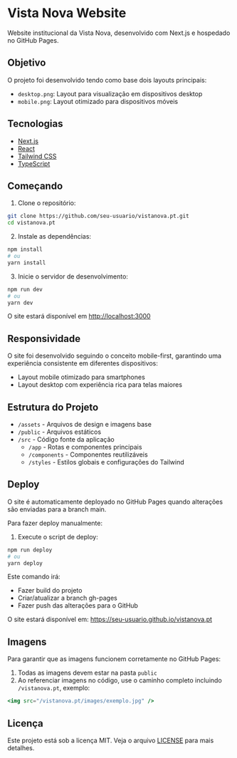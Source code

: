 # Vista Nova Website

Website institucional da Vista Nova, desenvolvido com Next.js e hospedado no GitHub Pages.

## Objetivo

O projeto foi desenvolvido tendo como base dois layouts principais:
- `desktop.png`: Layout para visualização em dispositivos desktop
- `mobile.png`: Layout otimizado para dispositivos móveis

## Tecnologias

- [Next.js](https://nextjs.org/)
- [React](https://reactjs.org/)
- [Tailwind CSS](https://tailwindcss.com/)
- [TypeScript](https://www.typescriptlang.org/)

## Começando

1. Clone o repositório:
```bash
git clone https://github.com/seu-usuario/vistanova.pt.git
cd vistanova.pt
```

2. Instale as dependências:
```bash
npm install
# ou
yarn install
```

3. Inicie o servidor de desenvolvimento:
```bash
npm run dev
# ou
yarn dev
```

O site estará disponível em [http://localhost:3000](http://localhost:3000)

## Responsividade

O site foi desenvolvido seguindo o conceito mobile-first, garantindo uma experiência consistente em diferentes dispositivos:
- Layout mobile otimizado para smartphones
- Layout desktop com experiência rica para telas maiores

## Estrutura do Projeto

- `/assets` - Arquivos de design e imagens base
- `/public` - Arquivos estáticos
- `/src` - Código fonte da aplicação
  - `/app` - Rotas e componentes principais
  - `/components` - Componentes reutilizáveis
  - `/styles` - Estilos globais e configurações do Tailwind

## Deploy

O site é automaticamente deployado no GitHub Pages quando alterações são enviadas para a branch main.

Para fazer deploy manualmente:

1. Execute o script de deploy:
```bash
npm run deploy
# ou
yarn deploy
```

Este comando irá:
- Fazer build do projeto
- Criar/atualizar a branch gh-pages
- Fazer push das alterações para o GitHub

O site estará disponível em: https://seu-usuario.github.io/vistanova.pt

## Imagens

Para garantir que as imagens funcionem corretamente no GitHub Pages:

1. Todas as imagens devem estar na pasta `public`
2. Ao referenciar imagens no código, use o caminho completo incluindo `/vistanova.pt`, exemplo:
```jsx
<img src="/vistanova.pt/images/exemplo.jpg" />
```

## Licença

Este projeto está sob a licença MIT. Veja o arquivo [LICENSE](LICENSE) para mais detalhes.
